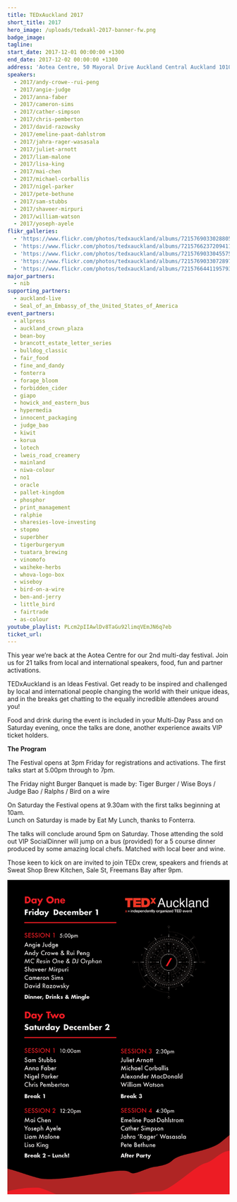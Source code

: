```yaml
---
title: TEDxAuckland 2017
short_title: 2017
hero_image: /uploads/tedxakl-2017-banner-fw.png
badge_image:
tagline:
start_date: 2017-12-01 00:00:00 +1300
end_date: 2017-12-02 00:00:00 +1300
address: 'Aotea Centre, 50 Mayoral Drive Auckland Central Auckland 1010'
speakers:
  - 2017/andy-crowe--rui-peng
  - 2017/angie-judge
  - 2017/anna-faber
  - 2017/cameron-sims
  - 2017/cather-simpson
  - 2017/chris-pemberton
  - 2017/david-razowsky
  - 2017/emeline-paat-dahlstrom
  - 2017/jahra-rager-wasasala
  - 2017/juliet-arnott
  - 2017/liam-malone
  - 2017/lisa-king
  - 2017/mai-chen
  - 2017/michael-corballis
  - 2017/nigel-parker
  - 2017/pete-bethune
  - 2017/sam-stubbs
  - 2017/shaveer-mirpuri
  - 2017/william-watson
  - 2017/yoseph-ayele
flikr_galleries:
  - 'https://www.flickr.com/photos/tedxauckland/albums/72157690330288051'
  - 'https://www.flickr.com/photos/tedxauckland/albums/72157662372094117'
  - 'https://www.flickr.com/photos/tedxauckland/albums/72157690330455751'
  - 'https://www.flickr.com/photos/tedxauckland/albums/72157690330728971'
  - 'https://www.flickr.com/photos/tedxauckland/albums/72157664411957938'
major_partners:
  - nib
supporting_partners:
  - auckland-live
  - Seal_of_an_Embassy_of_the_United_States_of_America
event_partners:
  - allpress
  - auckland_crown_plaza
  - bean-boy
  - brancott_estate_letter_series
  - bulldog_classic
  - fair_food
  - fine_and_dandy
  - fonterra
  - forage_bloom
  - forbidden_cider
  - giapo
  - howick_and_eastern_bus
  - hypermedia
  - innocent_packaging
  - judge_bao
  - kiwit
  - korua
  - lotech
  - lweis_road_creamery
  - mainland
  - niwa-colour
  - no1
  - oracle
  - pallet-kingdom
  - phosphor
  - print_management
  - ralphie
  - sharesies-love-investing
  - stopmo
  - superbher
  - tigerburgeryum
  - tuatara_brewing
  - vinomofo
  - waiheke-herbs
  - whova-logo-box
  - wiseboy
  - bird-on-a-wire
  - ben-and-jerry
  - little_bird
  - fairtrade
  - as-colour
youtube_playlist: PLcm2pIIAwlDv8TaGu92limqVEmJN6q7eb
ticket_url:
---
```


This year we’re back at the Aotea Centre for our 2nd multi-day festival. Join us for 21 talks from local and international speakers, food, fun and partner activations.

TEDxAuckland is an Ideas Festival. Get ready to be inspired and challenged by local and international people changing the world with their unique ideas, and in the breaks get chatting to the equally incredible attendees around you!

Food and drink during the event is included in your Multi-Day Pass and on Saturday evening, once the talks are done, another experience awaits VIP ticket holders.

**The Program**

The Festival opens at 3pm Friday for registrations and activations. The first talks start at 5.00pm through to 7pm.

The Friday night Burger Banquet is made by: Tiger Burger / Wise Boys / Judge Bao / Ralphs / Bird on a wire

On Saturday the Festival opens at 9.30am with the first talks beginning at 10am.<br>Lunch on Saturday is made by Eat My Lunch, thanks to Fonterra.

The talks will conclude around 5pm on Saturday. Those attending the sold out VIP SocialDinner will jump on a bus (provided) for a 5 course dinner produced by some amazing local chefs. Matched with local beer and wine.

Those keen to kick on are invited to join TEDx crew, speakers and friends at Sweat Shop Brew Kitchen, Sale St, Freemans Bay after 9pm.

![](/uploads/tedxakl-2017-schedule-1.png)
